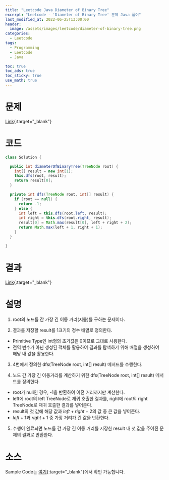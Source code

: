 ```yaml
---
title: "Leetcode Java Diameter of Binary Tree"
excerpt: "Leetcode - 'Diameter of Binary Tree' 문제 Java 풀이"
last_modified_at: 2022-06-25T13:00:00
header:
  image: /assets/images/leetcode/diameter-of-binary-tree.png
categories:
  - Leetcode
tags:
  - Programming
  - Leetcode
  - Java

toc: true
toc_ads: true
toc_sticky: true
use_math: true
---
```

# 문제
[Link](https://leetcode.com/problems/diameter-of-binary-tree/){:target="_blank"}

# 코드
```java
class Solution {

  public int diameterOfBinaryTree(TreeNode root) {
    int[] result = new int[1];
    this.dfs(root, result);
    return result[0];
  }

  private int dfs(TreeNode root, int[] result) {
    if (root == null) {
      return -1;
    } else {
      int left = this.dfs(root.left, result);
      int right = this.dfs(root.right, result);
      result[0] = Math.max(result[0], left + right + 2);
      return Math.max(left + 1, right + 1);
    }
  }

}
```

# 결과
[Link](https://leetcode.com/submissions/detail/730480177/){:target="_blank"}

# 설명
1. root의 노드들 간 가장 긴 이동 거리(지름)를 구하는 문제이다.

2. 결과를 저장할 result를 1크기의 정수 배열로 정의한다.
- Primitive Type인 int형의 초기값은 0이므로 그대로 사용한다.
- 전역 변수가 아닌 생성된 객체를 활용하여 결과를 탐색하기 위해 배열을 생성하여 해당 내 값을 활용한다.

3. 4번에서 정의한 dfs(TreeNode root, int[] result) 메서드를 수행한다.

4. 노드 간 가장 긴 이동거리를 계산하기 위한 dfs(TreeNode root, int[] result) 메서드를 정의한다.
- root가 null인 경우, -1을 반환하여 이전 거리까지만 계산한다.
- left에 root의 left TreeNode로 재귀 호출한 결과를, right에 root의 right TreeNode로 재귀 호출한 결과를 넣어준다.
- result의 첫 값에 해당 값과 $left + right + 2$의 값 중 큰 값을 넣어준다.
- $left + 1$과 $right + 1$ 중 가장 거리가 긴 값을 반환한다.

5. 수행이 완료되면 노드들 간 가장 긴 이동 거리를 저장한 result 내 첫 값을 주어진 문제의 결과로 반환한다.

# 소스
Sample Code는 [여기](https://github.com/GracefulSoul/leetcode/blob/master/src/main/java/gracefulsoul/problems/DiameterOfBinaryTree.java){:target="_blank"}에서 확인 가능합니다.